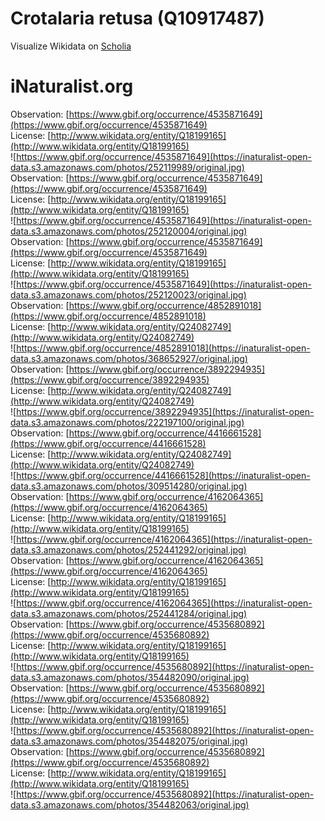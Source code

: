 
Crotalaria retusa (Q10917487)
=============================
  
Visualize Wikidata on [Scholia](https://scholia.toolforge.org/taxon/Q10917487)
# iNaturalist.org
  
Observation: [https://www.gbif.org/occurrence/4535871649](https://www.gbif.org/occurrence/4535871649)  
License: [http://www.wikidata.org/entity/Q18199165](http://www.wikidata.org/entity/Q18199165)  
![https://www.gbif.org/occurrence/4535871649](https://inaturalist-open-data.s3.amazonaws.com/photos/252119989/original.jpg)  
Observation: [https://www.gbif.org/occurrence/4535871649](https://www.gbif.org/occurrence/4535871649)  
License: [http://www.wikidata.org/entity/Q18199165](http://www.wikidata.org/entity/Q18199165)  
![https://www.gbif.org/occurrence/4535871649](https://inaturalist-open-data.s3.amazonaws.com/photos/252120004/original.jpg)  
Observation: [https://www.gbif.org/occurrence/4535871649](https://www.gbif.org/occurrence/4535871649)  
License: [http://www.wikidata.org/entity/Q18199165](http://www.wikidata.org/entity/Q18199165)  
![https://www.gbif.org/occurrence/4535871649](https://inaturalist-open-data.s3.amazonaws.com/photos/252120023/original.jpg)  
Observation: [https://www.gbif.org/occurrence/4852891018](https://www.gbif.org/occurrence/4852891018)  
License: [http://www.wikidata.org/entity/Q24082749](http://www.wikidata.org/entity/Q24082749)  
![https://www.gbif.org/occurrence/4852891018](https://inaturalist-open-data.s3.amazonaws.com/photos/368652927/original.jpg)  
Observation: [https://www.gbif.org/occurrence/3892294935](https://www.gbif.org/occurrence/3892294935)  
License: [http://www.wikidata.org/entity/Q24082749](http://www.wikidata.org/entity/Q24082749)  
![https://www.gbif.org/occurrence/3892294935](https://inaturalist-open-data.s3.amazonaws.com/photos/222197100/original.jpg)  
Observation: [https://www.gbif.org/occurrence/4416661528](https://www.gbif.org/occurrence/4416661528)  
License: [http://www.wikidata.org/entity/Q24082749](http://www.wikidata.org/entity/Q24082749)  
![https://www.gbif.org/occurrence/4416661528](https://inaturalist-open-data.s3.amazonaws.com/photos/309514280/original.jpg)  
Observation: [https://www.gbif.org/occurrence/4162064365](https://www.gbif.org/occurrence/4162064365)  
License: [http://www.wikidata.org/entity/Q18199165](http://www.wikidata.org/entity/Q18199165)  
![https://www.gbif.org/occurrence/4162064365](https://inaturalist-open-data.s3.amazonaws.com/photos/252441292/original.jpg)  
Observation: [https://www.gbif.org/occurrence/4162064365](https://www.gbif.org/occurrence/4162064365)  
License: [http://www.wikidata.org/entity/Q18199165](http://www.wikidata.org/entity/Q18199165)  
![https://www.gbif.org/occurrence/4162064365](https://inaturalist-open-data.s3.amazonaws.com/photos/252441284/original.jpg)  
Observation: [https://www.gbif.org/occurrence/4535680892](https://www.gbif.org/occurrence/4535680892)  
License: [http://www.wikidata.org/entity/Q18199165](http://www.wikidata.org/entity/Q18199165)  
![https://www.gbif.org/occurrence/4535680892](https://inaturalist-open-data.s3.amazonaws.com/photos/354482090/original.jpg)  
Observation: [https://www.gbif.org/occurrence/4535680892](https://www.gbif.org/occurrence/4535680892)  
License: [http://www.wikidata.org/entity/Q18199165](http://www.wikidata.org/entity/Q18199165)  
![https://www.gbif.org/occurrence/4535680892](https://inaturalist-open-data.s3.amazonaws.com/photos/354482075/original.jpg)  
Observation: [https://www.gbif.org/occurrence/4535680892](https://www.gbif.org/occurrence/4535680892)  
License: [http://www.wikidata.org/entity/Q18199165](http://www.wikidata.org/entity/Q18199165)  
![https://www.gbif.org/occurrence/4535680892](https://inaturalist-open-data.s3.amazonaws.com/photos/354482063/original.jpg)